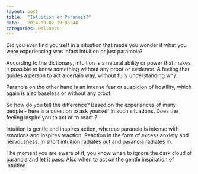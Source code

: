 ```yaml
---
layout: post
title:  "Intuition or Paranoia?"
date:   2014-09-07 19:08:44
categories: wellness
---
```


Did you ever find yourself in a situation that made you wonder if what you were experiencing was infact intuition or just paramoia?

According to the dictionary, intuition is a natural ability or power that makes it possible to know something without any proof or evidence. A feeling that guides a person to act a certain way, without fully understanding why.

Paranoia on the other hand is an intense fear or suspicion of hostility, which again is also baseless or without any proof.

So how do you tell the difference? Based on the experiences of many people - here is a question to ask yourself in such situations. Does the feeling inspire you to act or to react ?

Intuition is gentle and inspires action, whereas paranoia is intense with emotions and inspires reaction. Reaction in the form of excess anxiety and nervousness. In short intuition radiates out and paranoia radiates in.

The moment you are aware of it, you know when to ignore the dark cloud of paranoia and let it pass. Also when to act on the gentle inspiration of intuition.